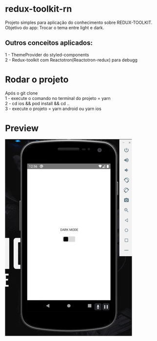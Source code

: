 # redux-toolkit-rn
Projeto simples para aplicação do conhecimento sobre REDUX-TOOLKIT.
Objetivo do app: Trocar o tema entre light e dark.

## Outros conceitos aplicados:
1 - ThemeProvider do styled-components  
2 - Redux-toolkit com Reactotron(Reactotron-redux) para debugg

# Rodar o projeto
Após o git clone  
1 - execute o comando no terminal do projeto = yarn   
2 - cd ios && pod install && cd ..  
3 - execute o projeto = yarn android ou yarn ios

# Preview
![Alt Text](https://github.com/denisonfer/redux-toolkit-rn/blob/main/assets/redux-toolkit.gif)
